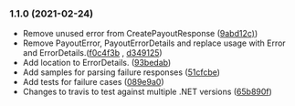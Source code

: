 ### 1.1.0 (2021-02-24)

*  Remove unused error from CreatePayoutResponse ([9abd12c)](https://github.com/paypal/Payouts-DotNet-SDK/commits/9abd12cfbe35097e600500952f0a445295e3ea80))
*  Remove PayoutError, PayoutErrorDetails and replace usage with Error and ErrorDetails.([f0c4f3b](https://github.com/paypal/Payouts-DotNet-SDK/pull/7/commits/f0c4f3b3972f330dbe99e4a0f6c95156ddeb4e56) , [d349125](https://github.com/paypal/Payouts-DotNet-SDK/pull/7/commits/d349125fde8ef92fa5b938ffd48a41fc0f5ff9d0))
*  Add location to ErrorDetails. ([93bedab](https://github.com/paypal/Payouts-DotNet-SDK/pull/7/commits/93bedabfb5f64fc16c68314dec0a815f65062052))
*  Add samples for parsing failure responses ([51cfcbe](https://github.com/paypal/Payouts-DotNet-SDK/pull/7/commits/51cfcbec5f97c54b21804806349ec15dd9384c8c))
*  Add tests for failure cases ([089e9a0](https://github.com/paypal/Payouts-DotNet-SDK/pull/7/commits/089e9a0313def129b13df8afc577bd0ebd3e4109))
*  Changes to travis to test against multiple .NET versions ([65b890f](https://github.com/paypal/Payouts-DotNet-SDK/pull/7/commits/65b890fa767b210d5143c7fa346dd16540a50687))
